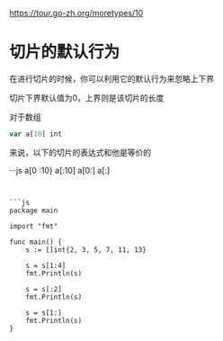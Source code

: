 https://tour.go-zh.org/moretypes/10

# 切片的默认行为

在进行切片的时候，你可以利用它的默认行为来忽略上下界

切片下界默认值为0，上界则是该切片的长度

对于数组

```js
var a[10] int
```
来说，以下的切片的表达式和他是等价的

···js
a[0 :10}
a[:10]
a[0:]
a[:]
```


```js
package main

import "fmt"

func main() {
	s := []int{2, 3, 5, 7, 11, 13}

	s = s[1:4]
	fmt.Println(s)

	s = s[:2]
	fmt.Println(s)

	s = s[1:]
	fmt.Println(s)
}
```
